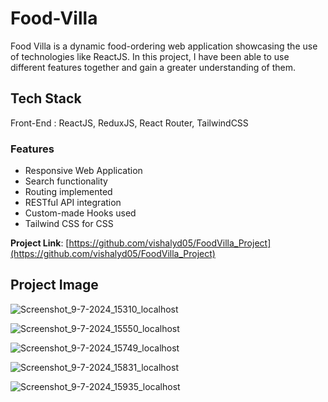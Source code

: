 # Food-Villa
Food Villa is a dynamic food-ordering web application showcasing the use of technologies like ReactJS. In this project, I have been able to use different features together and gain a greater understanding of them.

## Tech Stack
Front-End : ReactJS, ReduxJS, React Router, TailwindCSS

### Features
- Responsive Web Application
- Search functionality
- Routing implemented
- RESTful API integration
- Custom-made Hooks used
- Tailwind CSS for CSS

 **Project Link**: [https://github.com/vishalyd05/FoodVilla_Project](https://github.com/vishalyd05/FoodVilla_Project)

  
## Project Image

![Screenshot_9-7-2024_15310_localhost](https://github.com/vishalyd05/FoodVilla_Project/assets/135957837/31d243e9-65ef-48e4-83b8-2d601cd26997)



![Screenshot_9-7-2024_15550_localhost](https://github.com/vishalyd05/FoodVilla_Project/assets/135957837/a7f918e2-6816-46d6-946f-995b55d28db7)



![Screenshot_9-7-2024_15749_localhost](https://github.com/vishalyd05/FoodVilla_Project/assets/135957837/a0949eb9-7bf4-4524-a497-a2c096cf0a06)


![Screenshot_9-7-2024_15831_localhost](https://github.com/vishalyd05/FoodVilla_Project/assets/135957837/228f508f-019b-468d-a1c6-72bd3b94132b)



![Screenshot_9-7-2024_15935_localhost](https://github.com/vishalyd05/FoodVilla_Project/assets/135957837/8c191f7e-0505-4cff-8314-00f833988a53)

